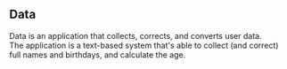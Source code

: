 ## Data
Data is an application that collects, corrects, and converts user data. <br />
The application is a text-based system that's able to collect (and correct) full names and birthdays, and calculate the age.
